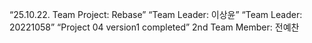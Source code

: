 “25.10.22. Team Project: Rebase”
 “Team Leader: 이상윤”
“Team Leader: 20221058”
 “Project 04 version1 completed”
 2nd Team Member: 전예찬